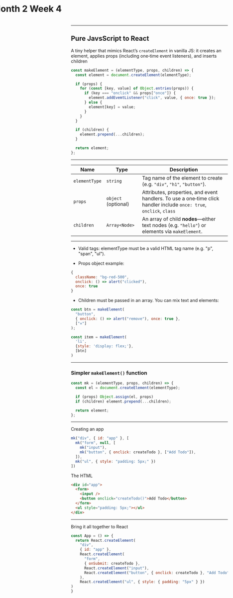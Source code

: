 # Month 2 Week 4

<style>
  h1 {
    left: 50%;
    top: 50%;
    transform: translate(-50%, -50%);
  }
</style>

---

## Pure JavsScript to React

A tiny helper that mimics React’s `createElement` in vanilla JS:
it creates an element, applies props (including one‑time event listeners), and inserts children

```js
const makeElement = (elementType, props, children) => {
  const element = document.createElement(elementType);

  if (props) {
    for (const [key, value] of Object.entries(props)) {
      if (key === "onclick" && props["once"]) {
        element.addEvemtListener("click", value, { once: true });
      } else {
        element[key] = value;
      }
    }
  }

  if (children) {
    element.prepend(...children);
  }

  return element;
};
```

---

| Name           | Type                | Description                                                                                     |
| -------------- | ------------------- | ----------------------------------------------------------------------------------------------- |
| `elementType`  | `string`            | Tag name of the element to create (e.g. `"div"`, `"h1"`, `"button"`).                           |
| `props`        | `object` (optional) | Attributes, properties, and event handlers. To use a one‑time click handler include `once: true`, `onclick`, `class` |
| `children`     | `Array<Node>`       | An array of child **nodes**—either text nodes (e.g. `"hello"`) or elements via `makeElement`.      |


---

- Valid tags: elementType must be a valid HTML tag name (e.g. "p", "span", "ul").

- Props object example:

```js
{
  className: "bg-red-500",
  onclick: () => alert("clicked"),
  once: true
}
```

- Children must be passed in an array. You can mix text and elements:

```js
const btn = makeElement(
  "button",
  { onclick: () => alert("remove"), once: true },
  ["✕"]    
);
```

```js
const item = makeElement(
  'li', 
  {style: 'display: flex;'},
  [btn]
)
```

---

### Simpler `makeElement()` function

```js
const mk = (elementType, props, children) => {
  const el = document.createElement(elementType);

  if (props) Object.assign(el, props)
  if (children) element.prepend(...children);

  return element;
};
```

---

Creating an app

```js 
mk("div", { id: "app" }, [
  mk("form", null, [
    mk("input"),
    mk("button", { onclick: createTodo }, ["Add Todo"]),
  ]),
  mk("ul", { style: "padding: 5px;" })
])
```

The HTML

```html
<div id="app">
  <form>
    <input />
    <button onclick="createTodo()">Add Todo</button>
  </form>
  <ul style="padding: 5px;"></ul>
</div>
```

---

Bring it all together to React

```js
const App = () => {
  return React.createElement(
    "div", 
    { id: "app" }, 
    React.createElement(
      "form", 
      { onSubmit: createTodo }, 
      React.createElement("input"),
      React.createElement("button", { onclick: createTodo }, "Add Todo"),
    ),
    React.createElement("ul", { style: { padding: "5px" } })
)
}

```